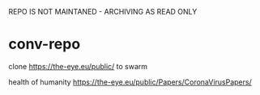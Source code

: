 REPO IS NOT MAINTANED - ARCHIVING AS READ ONLY

# conv-repo


clone https://the-eye.eu/public/ to swarm

health of humanity https://the-eye.eu/public/Papers/CoronaVirusPapers/


